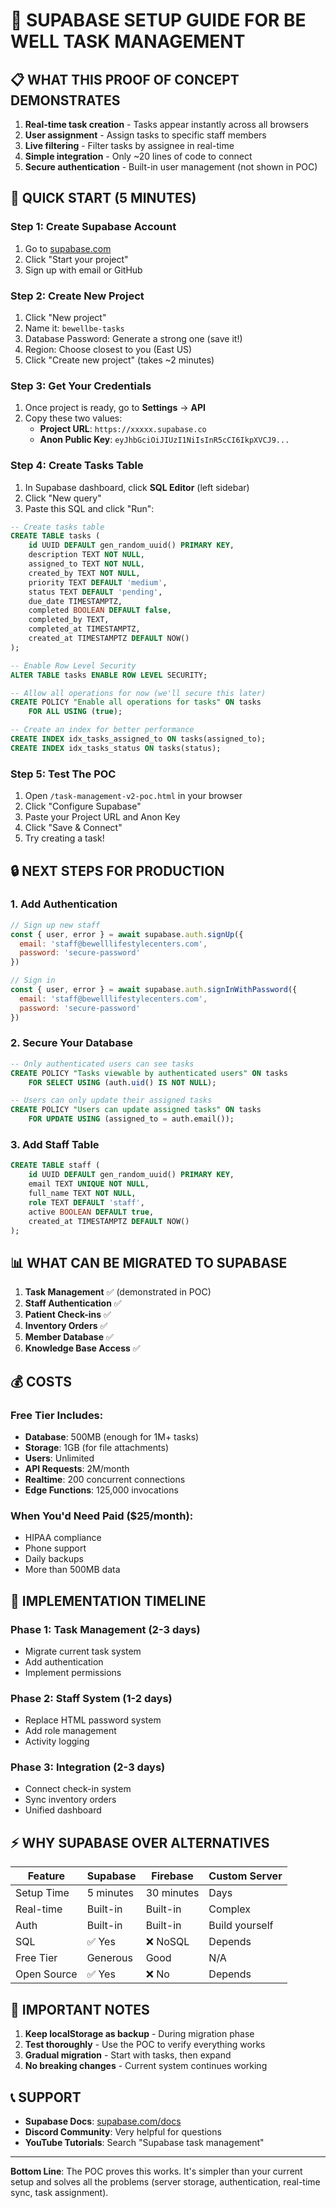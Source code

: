 # 🚀 SUPABASE SETUP GUIDE FOR BE WELL TASK MANAGEMENT

## 📋 WHAT THIS PROOF OF CONCEPT DEMONSTRATES

1. **Real-time task creation** - Tasks appear instantly across all browsers
2. **User assignment** - Assign tasks to specific staff members
3. **Live filtering** - Filter tasks by assignee in real-time
4. **Simple integration** - Only ~20 lines of code to connect
5. **Secure authentication** - Built-in user management (not shown in POC)

## 🎯 QUICK START (5 MINUTES)

### Step 1: Create Supabase Account
1. Go to [supabase.com](https://supabase.com)
2. Click "Start your project"
3. Sign up with email or GitHub

### Step 2: Create New Project
1. Click "New project"
2. Name it: `bewellbe-tasks`
3. Database Password: Generate a strong one (save it!)
4. Region: Choose closest to you (East US)
5. Click "Create new project" (takes ~2 minutes)

### Step 3: Get Your Credentials
1. Once project is ready, go to **Settings** → **API**
2. Copy these two values:
   - **Project URL**: `https://xxxxx.supabase.co`
   - **Anon Public Key**: `eyJhbGciOiJIUzI1NiIsInR5cCI6IkpXVCJ9...`

### Step 4: Create Tasks Table
1. In Supabase dashboard, click **SQL Editor** (left sidebar)
2. Click "New query"
3. Paste this SQL and click "Run":

```sql
-- Create tasks table
CREATE TABLE tasks (
    id UUID DEFAULT gen_random_uuid() PRIMARY KEY,
    description TEXT NOT NULL,
    assigned_to TEXT NOT NULL,
    created_by TEXT NOT NULL,
    priority TEXT DEFAULT 'medium',
    status TEXT DEFAULT 'pending',
    due_date TIMESTAMPTZ,
    completed BOOLEAN DEFAULT false,
    completed_by TEXT,
    completed_at TIMESTAMPTZ,
    created_at TIMESTAMPTZ DEFAULT NOW()
);

-- Enable Row Level Security
ALTER TABLE tasks ENABLE ROW LEVEL SECURITY;

-- Allow all operations for now (we'll secure this later)
CREATE POLICY "Enable all operations for tasks" ON tasks
    FOR ALL USING (true);

-- Create an index for better performance
CREATE INDEX idx_tasks_assigned_to ON tasks(assigned_to);
CREATE INDEX idx_tasks_status ON tasks(status);
```

### Step 5: Test The POC
1. Open `/task-management-v2-poc.html` in your browser
2. Click "Configure Supabase"
3. Paste your Project URL and Anon Key
4. Click "Save & Connect"
5. Try creating a task!

## 🔒 NEXT STEPS FOR PRODUCTION

### 1. Add Authentication
```javascript
// Sign up new staff
const { user, error } = await supabase.auth.signUp({
  email: 'staff@bewelllifestylecenters.com',
  password: 'secure-password'
})

// Sign in
const { user, error } = await supabase.auth.signInWithPassword({
  email: 'staff@bewelllifestylecenters.com',
  password: 'secure-password'
})
```

### 2. Secure Your Database
```sql
-- Only authenticated users can see tasks
CREATE POLICY "Tasks viewable by authenticated users" ON tasks
    FOR SELECT USING (auth.uid() IS NOT NULL);

-- Users can only update their assigned tasks
CREATE POLICY "Users can update assigned tasks" ON tasks
    FOR UPDATE USING (assigned_to = auth.email());
```

### 3. Add Staff Table
```sql
CREATE TABLE staff (
    id UUID DEFAULT gen_random_uuid() PRIMARY KEY,
    email TEXT UNIQUE NOT NULL,
    full_name TEXT NOT NULL,
    role TEXT DEFAULT 'staff',
    active BOOLEAN DEFAULT true,
    created_at TIMESTAMPTZ DEFAULT NOW()
);
```

## 📊 WHAT CAN BE MIGRATED TO SUPABASE

1. **Task Management** ✅ (demonstrated in POC)
2. **Staff Authentication** ✅ 
3. **Patient Check-ins** ✅
4. **Inventory Orders** ✅
5. **Member Database** ✅
6. **Knowledge Base Access** ✅

## 💰 COSTS

### Free Tier Includes:
- **Database**: 500MB (enough for 1M+ tasks)
- **Storage**: 1GB (for file attachments)
- **Users**: Unlimited
- **API Requests**: 2M/month
- **Realtime**: 200 concurrent connections
- **Edge Functions**: 125,000 invocations

### When You'd Need Paid ($25/month):
- HIPAA compliance
- Phone support
- Daily backups
- More than 500MB data

## 🎯 IMPLEMENTATION TIMELINE

### Phase 1: Task Management (2-3 days)
- Migrate current task system
- Add authentication
- Implement permissions

### Phase 2: Staff System (1-2 days)
- Replace HTML password system
- Add role management
- Activity logging

### Phase 3: Integration (2-3 days)
- Connect check-in system
- Sync inventory orders
- Unified dashboard

## ⚡ WHY SUPABASE OVER ALTERNATIVES

| Feature | Supabase | Firebase | Custom Server |
|---------|----------|----------|---------------|
| Setup Time | 5 minutes | 30 minutes | Days |
| Real-time | Built-in | Built-in | Complex |
| Auth | Built-in | Built-in | Build yourself |
| SQL | ✅ Yes | ❌ NoSQL | Depends |
| Free Tier | Generous | Good | N/A |
| Open Source | ✅ Yes | ❌ No | Depends |

## 🚨 IMPORTANT NOTES

1. **Keep localStorage as backup** - During migration phase
2. **Test thoroughly** - Use the POC to verify everything works
3. **Gradual migration** - Start with tasks, then expand
4. **No breaking changes** - Current system continues working

## 📞 SUPPORT

- **Supabase Docs**: [supabase.com/docs](https://supabase.com/docs)
- **Discord Community**: Very helpful for questions
- **YouTube Tutorials**: Search "Supabase task management"

---

**Bottom Line**: The POC proves this works. It's simpler than your current setup and solves all the problems (server storage, authentication, real-time sync, task assignment).
